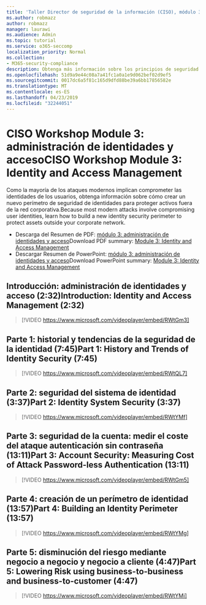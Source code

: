 ```yaml
---
title: 'Taller Director de seguridad de la información (CISO), módulo 3: identidad y administración de acceso'
ms.author: robmazz
author: robmazz
manager: laurawi
ms.audience: Admin
ms.topic: tutorial
ms.service: o365-seccomp
localization_priority: Normal
ms.collection:
- M365-security-compliance
description: Obtenga más información sobre los principios de seguridad y las recomendaciones para modernizar la seguridad de su organización.
ms.openlocfilehash: 51d9a9e44c08a7a41fc1a0a1e9d062bef02d9ef5
ms.sourcegitcommit: 0017dc6a5f81c165d9dfd88be39a6bb17856582e
ms.translationtype: MT
ms.contentlocale: es-ES
ms.lasthandoff: 04/23/2019
ms.locfileid: "32244051"
---
```

# <a name="ciso-workshop-module-3-identity-and-access-management"></a><span data-ttu-id="6d1ad-103">CISO Workshop Module 3: administración de identidades y acceso</span><span class="sxs-lookup"><span data-stu-id="6d1ad-103">CISO Workshop Module 3: Identity and Access Management</span></span> 

<span data-ttu-id="6d1ad-104">Como la mayoría de los ataques modernos implican comprometer las identidades de los usuarios, obtenga información sobre cómo crear un nuevo perímetro de seguridad de identidades para proteger activos fuera de la red corporativa.</span><span class="sxs-lookup"><span data-stu-id="6d1ad-104">Because most modern attacks involve compromising user identities, learn how to build a new identity security perimeter to protect assets outside your corporate network.</span></span>

- <span data-ttu-id="6d1ad-105">Descarga del Resumen de PDF: [módulo 3: administración de identidades y acceso](media/ciso-workshop-3-identity-protection.pdf)</span><span class="sxs-lookup"><span data-stu-id="6d1ad-105">Download PDF summary: [Module 3: Identity and Access Management](media/ciso-workshop-3-identity-protection.pdf)</span></span>
- <span data-ttu-id="6d1ad-106">Descargar Resumen de PowerPoint: [módulo 3: administración de identidades y acceso](https://docs.microsoft.com/office365/securitycompliance/media/ciso-workshop-3-identity-protection.pptx)</span><span class="sxs-lookup"><span data-stu-id="6d1ad-106">Download PowerPoint summary: [Module 3: Identity and Access Management](https://docs.microsoft.com/office365/securitycompliance/media/ciso-workshop-3-identity-protection.pptx)</span></span>

## <a name="introduction-identity-and-access-management-232"></a><span data-ttu-id="6d1ad-107">Introducción: administración de identidades y acceso (2:32)</span><span class="sxs-lookup"><span data-stu-id="6d1ad-107">Introduction: Identity and Access Management (2:32)</span></span>

> [!VIDEO https://www.microsoft.com/videoplayer/embed/RWtGm3]

## <a name="part-1-history-and-trends-of-identity-security-745"></a><span data-ttu-id="6d1ad-108">Parte 1: historial y tendencias de la seguridad de la identidad (7:45)</span><span class="sxs-lookup"><span data-stu-id="6d1ad-108">Part 1: History and Trends of Identity Security (7:45)</span></span>

> [!VIDEO https://www.microsoft.com/videoplayer/embed/RWtQL7]

## <a name="part-2-identity-system-security-337"></a><span data-ttu-id="6d1ad-109">Parte 2: seguridad del sistema de identidad (3:37)</span><span class="sxs-lookup"><span data-stu-id="6d1ad-109">Part 2: Identity System Security (3:37)</span></span>

> [!VIDEO https://www.microsoft.com/videoplayer/embed/RWtYMf]

## <a name="part-3-account-security-measuring-cost-of-attack-password-less-authentication-1311"></a><span data-ttu-id="6d1ad-110">Parte 3: seguridad de la cuenta: medir el coste del ataque autenticación sin contraseña (13:11)</span><span class="sxs-lookup"><span data-stu-id="6d1ad-110">Part 3: Account Security: Measuring Cost of Attack Password-less Authentication (13:11)</span></span>

> [!VIDEO https://www.microsoft.com/videoplayer/embed/RWtGm5]

## <a name="part-4-building-an-identity-perimeter-1357"></a><span data-ttu-id="6d1ad-111">Parte 4: creación de un perímetro de identidad (13:57)</span><span class="sxs-lookup"><span data-stu-id="6d1ad-111">Part 4: Building an Identity Perimeter (13:57)</span></span>

> [!VIDEO https://www.microsoft.com/videoplayer/embed/RWtYMg]

## <a name="part-5-lowering-risk-using-business-to-business-and-business-to-customer-447"></a><span data-ttu-id="6d1ad-112">Parte 5: disminución del riesgo mediante negocio a negocio y negocio a cliente (4:47)</span><span class="sxs-lookup"><span data-stu-id="6d1ad-112">Part 5: Lowering Risk using business-to-business and business-to-customer (4:47)</span></span>

> [!VIDEO https://www.microsoft.com/videoplayer/embed/RWtYMi]